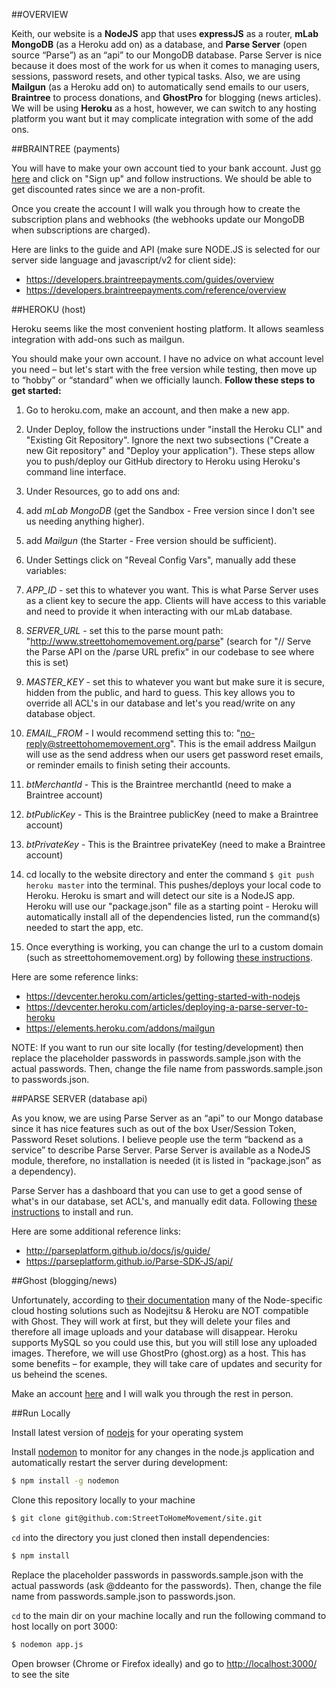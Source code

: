 ##OVERVIEW

Keith, our website is a **NodeJS** app that uses **expressJS** as a router, **mLab MongoDB** (as a Heroku add on) as a database, and **Parse Server** (open source “Parse”) as an “api” to our MongoDB database. Parse Server is nice because it does most of the work for us when it comes to managing users, sessions, password resets, and other typical tasks. Also, we are using **Mailgun** (as a Heroku add on) to automatically send emails to our users, **Braintree** to process donations, and **GhostPro** for blogging (news articles). We will be using **Heroku** as a host, however, we can switch to any hosting platform you want but it may complicate integration with some of the add ons.

##BRAINTREE (payments)

You will have to make your own account tied to your bank account. Just [go here](https://www.braintreepayments.com/) and click on "Sign up" and follow instructions. We should be able to get discounted rates since we are a non-profit. 

Once you create the account I will walk you through how to create the subscription plans and webhooks (the webhooks update our MongoDB when subscriptions are charged). 

Here are links to the guide and API (make sure NODE.JS is selected for our server side language and javascript/v2 for client side): 
* https://developers.braintreepayments.com/guides/overview
* https://developers.braintreepayments.com/reference/overview

##HEROKU (host)

Heroku seems like the most convenient hosting platform. It allows seamless integration with add-ons such as mailgun.

You should make your own account. I have no advice on what account level you need – but let's start with the free version while testing, then move up to “hobby” or “standard” when we officially launch. **Follow these steps to get started:**

1. Go to heroku.com, make an account, and then make a new app.

2. Under Deploy, follow the instructions under "install the Heroku CLI" and "Existing Git Repository". Ignore the next two subsections ("Create a new Git repository" and "Deploy your application"). These steps allow you to push/deploy our GitHub directory to Heroku using Heroku's command line interface. 

3. Under Resources, go to add ons and:
  1. add *mLab MongoDB* (get the Sandbox - Free version since I don't see us needing anything higher).
  2. add *Mailgun* (the Starter - Free version should be sufficient).

4. Under Settings click on "Reveal Config Vars", manually add these variables:
  1. *APP_ID* - set this to whatever you want. This is what Parse Server uses as a client key to secure the app. Clients will have access to this variable and need to provide it when interacting with our mLab database.
  2. *SERVER_URL* - set this to the parse mount path: "http://www.streettohomemovement.org/parse" (search for "// Serve the Parse API on the /parse URL prefix" in our codebase to see where this is set)
  3. *MASTER_KEY* - set this to whatever you want but make sure it is secure, hidden from the public, and hard to guess. This key allows you to override all ACL's in our database and let's you read/write on any database object. 
  4. *EMAIL_FROM* - I would recommend setting this to: "no-reply@streettohomemovement.org". This is the email address Mailgun will use as the send address when our users get password reset emails, or reminder emails to finish seting their accounts.
  5. *btMerchantId* - This is the Braintree merchantId (need to make a Braintree account) 
  6. *btPublicKey* - This is the Braintree publicKey (need to make a Braintree account)
  7. *btPrivateKey* - This is the Braintree privateKey (need to make a Braintree account)
  
6. cd locally to the website directory and enter the command ```$ git push heroku master``` into the terminal. This pushes/deploys your local code to Heroku. Heroku is smart and will detect our site is a NodeJS app. Heroku will use our "package.json" file as a starting point - Heroku will automatically install all of the dependencies listed, run the command(s) needed to start the app, etc.

7. Once everything is working, you can change the url to a custom domain (such as streettohomemovement.org) by following [these instructions](https://devcenter.heroku.com/articles/custom-domains).

Here are some reference links:
* https://devcenter.heroku.com/articles/getting-started-with-nodejs
* https://devcenter.heroku.com/articles/deploying-a-parse-server-to-heroku
* https://elements.heroku.com/addons/mailgun

NOTE: If you want to run our site locally (for testing/development) then replace the placeholder passwords in passwords.sample.json with the actual passwords. Then, change the file name from passwords.sample.json to passwords.json.

##PARSE SERVER (database api)

As you know, we are using Parse Server as an “api” to our Mongo database since it has nice features such as out of the box User/Session Token, Password Reset solutions. I believe people use the term “backend as a service” to describe Parse Server. Parse Server is available as a NodeJS module, therefore, no installation is needed (it is listed in “package.json” as a dependency).

Parse Server has a dashboard that you can use to get a good sense of what's in our database, set ACL's, and manually edit data. Following [these instructions](https://github.com/ParsePlatform/parse-dashboard) to install and run.  

Here are some additional reference links:
* http://parseplatform.github.io/docs/js/guide/
* https://parseplatform.github.io/Parse-SDK-JS/api/

##Ghost (blogging/news)

Unfortunately, according to [their documentation](http://support.ghost.org/deploying-ghost/#manual-setup) many of the Node-specific cloud hosting solutions such as Nodejitsu & Heroku are NOT compatible with Ghost. They will work at first, but they will delete your files and therefore all image uploads and your database will disappear. Heroku supports MySQL so you could use this, but you will still lose any uploaded images.
 Therefore, we will use GhostPro (ghost.org) as a host. This has some benefits – for example, they will take care of updates and security for us beheind the scenes.

Make an account [here](https://ghost.org/) and I will walk you through the rest in person.

##Run Locally

Install latest version of [nodejs](https://nodejs.org) for your operating system

Install [nodemon](https://github.com/remy/nodemon) to monitor for any changes in the node.js application and automatically restart the server during development:
```bash
$ npm install -g nodemon
```
Clone this repository locally to your machine
```bash
$ git clone git@github.com:StreetToHomeMovement/site.git
```

```cd``` into the directory you just cloned then install dependencies:
```bash
$ npm install
```

Replace the placeholder passwords in passwords.sample.json with the actual passwords (ask @ddeanto for the passwords). Then, change the file name from passwords.sample.json to passwords.json.

```cd``` to the main dir on your machine locally and
run the following command to host locally on port 3000:
```bash
$ nodemon app.js
```

Open browser (Chrome or Firefox ideally) and go to <http://localhost:3000/> to see the site
